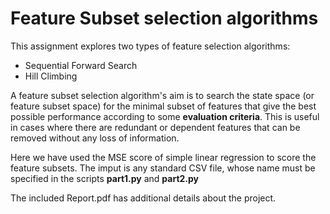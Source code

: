 # Feature Subset selection algorithms

This assignment explores two types of feature selection algorithms:
* Sequential Forward Search
* Hill Climbing 

A feature subset selection algorithm's aim is to search the state space (or feature subset space) for the minimal subset of features that give the best possible performance according to some **evaluation criteria**. This is useful in cases where there are redundant or dependent features that can be removed without any loss of information. 

Here we have used the MSE score of simple linear regression to score the feature subsets. The imput is any standard CSV file, whose name must be specified in the scripts **part1.py** and **part2.py**

The included Report.pdf has additional details about the project.